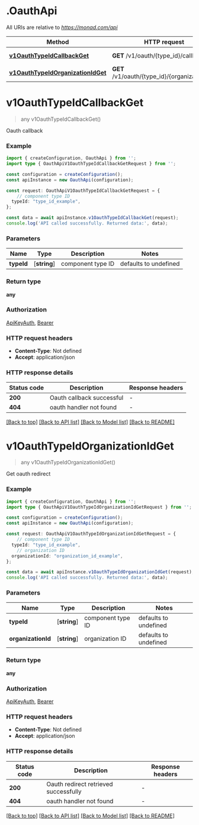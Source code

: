 # .OauthApi

All URIs are relative to *https://monad.com/api*

Method | HTTP request | Description
------------- | ------------- | -------------
[**v1OauthTypeIdCallbackGet**](OauthApi.md#v1OauthTypeIdCallbackGet) | **GET** /v1/oauth/{type_id}/callback | Oauth callback
[**v1OauthTypeIdOrganizationIdGet**](OauthApi.md#v1OauthTypeIdOrganizationIdGet) | **GET** /v1/oauth/{type_id}/{organization_id} | Get oauth redirect


# **v1OauthTypeIdCallbackGet**
> any v1OauthTypeIdCallbackGet()

Oauth callback

### Example


```typescript
import { createConfiguration, OauthApi } from '';
import type { OauthApiV1OauthTypeIdCallbackGetRequest } from '';

const configuration = createConfiguration();
const apiInstance = new OauthApi(configuration);

const request: OauthApiV1OauthTypeIdCallbackGetRequest = {
    // component type ID
  typeId: "type_id_example",
};

const data = await apiInstance.v1OauthTypeIdCallbackGet(request);
console.log('API called successfully. Returned data:', data);
```


### Parameters

Name | Type | Description  | Notes
------------- | ------------- | ------------- | -------------
 **typeId** | [**string**] | component type ID | defaults to undefined


### Return type

**any**

### Authorization

[ApiKeyAuth](README.md#ApiKeyAuth), [Bearer](README.md#Bearer)

### HTTP request headers

 - **Content-Type**: Not defined
 - **Accept**: application/json


### HTTP response details
| Status code | Description | Response headers |
|-------------|-------------|------------------|
**200** | Oauth callback successful |  -  |
**404** | oauth handler not found |  -  |

[[Back to top]](#) [[Back to API list]](README.md#documentation-for-api-endpoints) [[Back to Model list]](README.md#documentation-for-models) [[Back to README]](README.md)

# **v1OauthTypeIdOrganizationIdGet**
> any v1OauthTypeIdOrganizationIdGet()

Get oauth redirect

### Example


```typescript
import { createConfiguration, OauthApi } from '';
import type { OauthApiV1OauthTypeIdOrganizationIdGetRequest } from '';

const configuration = createConfiguration();
const apiInstance = new OauthApi(configuration);

const request: OauthApiV1OauthTypeIdOrganizationIdGetRequest = {
    // component type ID
  typeId: "type_id_example",
    // organization ID
  organizationId: "organization_id_example",
};

const data = await apiInstance.v1OauthTypeIdOrganizationIdGet(request);
console.log('API called successfully. Returned data:', data);
```


### Parameters

Name | Type | Description  | Notes
------------- | ------------- | ------------- | -------------
 **typeId** | [**string**] | component type ID | defaults to undefined
 **organizationId** | [**string**] | organization ID | defaults to undefined


### Return type

**any**

### Authorization

[ApiKeyAuth](README.md#ApiKeyAuth), [Bearer](README.md#Bearer)

### HTTP request headers

 - **Content-Type**: Not defined
 - **Accept**: application/json


### HTTP response details
| Status code | Description | Response headers |
|-------------|-------------|------------------|
**200** | Oauth redirect retrieved successfully |  -  |
**404** | oauth handler not found |  -  |

[[Back to top]](#) [[Back to API list]](README.md#documentation-for-api-endpoints) [[Back to Model list]](README.md#documentation-for-models) [[Back to README]](README.md)


